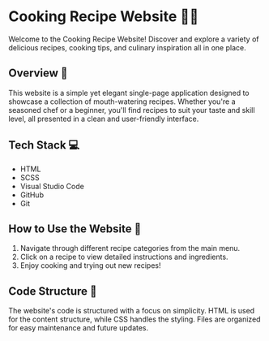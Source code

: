 # Cooking Recipe Website 🍳🍲

Welcome to the Cooking Recipe Website! Discover and explore a variety of delicious recipes, cooking tips, and culinary inspiration all in one place.

## Overview 📝

This website is a simple yet elegant single-page application designed to showcase a collection of mouth-watering recipes. Whether you're a seasoned chef or a beginner, you'll find recipes to suit your taste and skill level, all presented in a clean and user-friendly interface.

## Tech Stack 💻

- HTML
- SCSS
- Visual Studio Code
- GitHub
- Git

## How to Use the Website 🍴

1. Navigate through different recipe categories from the main menu.
2. Click on a recipe to view detailed instructions and ingredients.
3. Enjoy cooking and trying out new recipes!

## Code Structure 🧱

The website's code is structured with a focus on simplicity. HTML is used for the content structure, while CSS handles the styling. Files are organized for easy maintenance and future updates.
